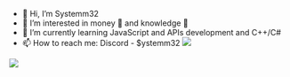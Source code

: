 - 👋 Hi, I’m Systemm32
- 👀 I’m interested in money 💸 and knowledge 🧠
- 🌱 I’m currently learning JavaScript and APIs development and C++/C#
- 📫 How to reach me: Discord - $ystemm32
![](https://img.shields.io/badge/Code-JavaScript-informational?style=flat&logo=javascript&logoColor=white&color=blue)
<p align="left">
  <img src="https://capsule-render.vercel.app/api?type=waving&color=gradient&height=100&section=footer"/>
</p>
